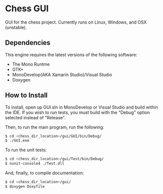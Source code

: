 Chess GUI
=========

GUI for the chess project. Currently runs on Linux, Windows, and OSX (unstable).

## Dependencies ##

This engine requires the latest versions of the following software:
* The Mono Runtme
* GTK+
* MonoDevelop(AKA Xamarin Studio)/Visual Studio
* Doxygen

## How to Install ##

To install, open up GUI.sln in MonoDevelop or Visual Studio and build within the IDE. If you 
wish to run tests, you must build with the "Debug" option selected instead of "Release".

Then, to run the main program, run the following:
```bash
$ cd <chess_dir_location>/gui/GUI/bin/Debug/
$ ./GUI.exe
```

To run the unit tests:
```bash
$ cd <chess_dir_location>/gui/Test/bin/Debug/
$ nunit-console4 ./Test.dll
```

And, finally, to compile documentation:
```bash
$ cd <chess_dir_location>/gui/
$ doxygen Doxyfile
```
